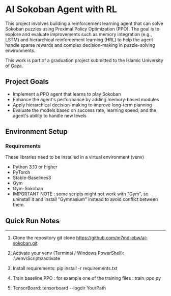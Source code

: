 # AI Sokoban Agent with RL

This project involves building a reinforcement learning agent that can solve Sokoban puzzles using Proximal Policy Optimization (PPO). The goal is to explore and evaluate improvements such as memory integration (e.g., LSTM) and hierarchical reinforcement learning (HRL) to help the agent handle sparse rewards and complex decision-making in puzzle-solving environments.

This work is part of a graduation project submitted to the Islamic University of Gaza.

## Project Goals
- Implement a PPO agent that learns to play Sokoban
- Enhance the agent's performance by adding memory-based modules
- Apply hierarchical decision-making to improve long-term planning
- Evaluate the models based on success rate, learning speed, and the agent's ability to handle new levels


## Environment Setup
### Requirements
These libraries need to be installed in a virtual environment (venv)

- Python 3.10 or higher
- PyTorch
- Stable-Baselines3
- Gym
- Gym-Sokoban
- IMPORTANT NOTE : some scripts might not work with "Gym", so uninstall it and install "Gymnasium" instead to avoid conflict between them.

## Quick Run Notes
---------------

1) Clone the repository
   git clone https://github.com/m7md-ebw/ai-sokoban.git

2) Activate your venv (Terminal / Windows PowerShell):
   .\venv\Scripts\activate

3) Install requirements:
   pip install -r requirements.txt

4) Train baseline PPO :
   for example one of the training files : train_ppo.py

5) TensorBoard:
   tensorboard --logdir YourPath



